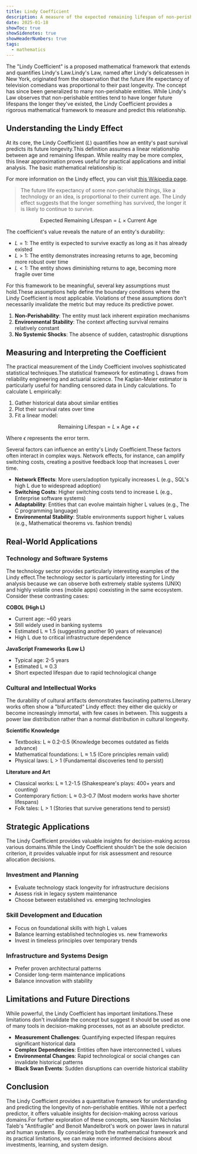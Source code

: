```yaml
---
title: Lindy Coefficient
description: A measure of the expected remaining lifespan of non-perishable entities
date: 2025-01-18
showToc: true
showSidenotes: true
showHeaderNumbers: true
tags:
  - mathematics
---
```


The "Lindy Coefficient" is a proposed mathematical framework that extends and quantifies Lindy's Law.<SidenoteRef number="1">Lindy's Law, named after Lindy's delicatessen in New York, originated from the observation that the future life expectancy of television comedians was proportional to their past longevity. The concept has since been generalized to many non-perishable entities.</SidenoteRef> While Lindy's Law observes that non-perishable entities tend to have longer future lifespans the longer they've existed, the Lindy Coefficient provides a rigorous mathematical framework to measure and predict this relationship.

## Understanding the Lindy Effect

At its core, the Lindy Coefficient ($L$) quantifies how an entity's past survival predicts its future longevity.<SidenoteRef number="2">This definition assumes a linear relationship between age and remaining lifespan. While reality may be more complex, this linear approximation proves useful for practical applications and initial analysis.</SidenoteRef> The basic mathematical relationship is:

<p>For more information on the Lindy effect, you can visit <a href="https://en.wikipedia.org/wiki/Lindy_effect">this Wikipedia page</a>.</p>

<blockquote class="px-12 text-center py-8">
  The future life expectancy of some non-perishable things, like a technology or an idea, is proportional to their current age. The Lindy effect suggests that the longer something has survived, the longer it is likely to continue to survive.
</blockquote>

$$
\text{Expected Remaining Lifespan} = L × \text{Current Age}
$$

The coefficient's value reveals the nature of an entity's durability:

- $L = 1$: The entity is expected to survive exactly as long as it has already existed
- $L > 1$: The entity demonstrates increasing returns to age, becoming more robust over time
- $L < 1$: The entity shows diminishing returns to age, becoming more fragile over time

For this framework to be meaningful, several key assumptions must hold.<SidenoteRef number="3">These assumptions help define the boundary conditions where the Lindy Coefficient is most applicable. Violations of these assumptions don't necessarily invalidate the metric but may reduce its predictive power.</SidenoteRef>

1. **Non-Perishability**: The entity must lack inherent expiration mechanisms
2. **Environmental Stability**: The context affecting survival remains relatively constant
3. **No Systemic Shocks**: The absence of sudden, catastrophic disruptions

## Measuring and Interpreting the Coefficient

The practical measurement of the Lindy Coefficient involves sophisticated statistical techniques.<SidenoteRef number="4">The statistical framework for estimating L draws from reliability engineering and actuarial science. The Kaplan-Meier estimator is particularly useful for handling censored data in Lindy calculations.</SidenoteRef> To calculate L empirically:

1. Gather historical data about similar entities
2. Plot their survival rates over time
3. Fit a linear model:

$$
\text{Remaining Lifespan} = L × \text{Age} + \epsilon
$$

Where $\epsilon$ represents the error term.

Several factors can influence an entity's Lindy Coefficient.<SidenoteRef number="5">These factors often interact in complex ways. Network effects, for instance, can amplify switching costs, creating a positive feedback loop that increases L over time.</SidenoteRef>

- **Network Effects**: More users/adoption typically increases L (e.g., SQL's high L due to widespread adoption)
- **Switching Costs**: Higher switching costs tend to increase L (e.g., Enterprise software systems)
- **Adaptability**: Entities that can evolve maintain higher L values (e.g., The C programming language)
- **Environmental Stability**: Stable environments support higher L values (e.g., Mathematical theorems vs. fashion trends)

## Real-World Applications

### Technology and Software Systems

The technology sector provides particularly interesting examples of the Lindy effect.<SidenoteRef number="6">The technology sector is particularly interesting for Lindy analysis because we can observe both extremely stable systems (UNIX) and highly volatile ones (mobile apps) coexisting in the same ecosystem.</SidenoteRef> Consider these contrasting cases:

**COBOL (High L)**

- Current age: ~60 years
- Still widely used in banking systems
- Estimated L ≈ 1.5 (suggesting another 90 years of relevance)
- High L due to critical infrastructure dependence

**JavaScript Frameworks (Low L)**

- Typical age: 2-5 years
- Estimated L ≈ 0.3
- Short expected lifespan due to rapid technological change

### Cultural and Intellectual Works

The durability of cultural artifacts demonstrates fascinating patterns.<SidenoteRef number="7">Literary works often show a "bifurcated" Lindy effect: they either die quickly or become increasingly immortal, with few cases in between. This suggests a power law distribution rather than a normal distribution in cultural longevity.</SidenoteRef>

**Scientific Knowledge**

- Textbooks: L ≈ 0.2-0.5 (Knowledge becomes outdated as fields advance)
- Mathematical foundations: L ≈ 1.5 (Core principles remain valid)
- Physical laws: L > 1 (Fundamental discoveries tend to persist)

**Literature and Art**

- Classical works: L ≈ 1.2-1.5 (Shakespeare's plays: 400+ years and counting)
- Contemporary fiction: L ≈ 0.3-0.7 (Most modern works have shorter lifespans)
- Folk tales: L > 1 (Stories that survive generations tend to persist)

## Strategic Applications

The Lindy Coefficient provides valuable insights for decision-making across various domains.<SidenoteRef number="8">While the Lindy Coefficient shouldn't be the sole decision criterion, it provides valuable input for risk assessment and resource allocation decisions.</SidenoteRef>

### Investment and Planning

- Evaluate technology stack longevity for infrastructure decisions
- Assess risk in legacy system maintenance
- Choose between established vs. emerging technologies

### Skill Development and Education

- Focus on foundational skills with high L values
- Balance learning established technologies vs. new frameworks
- Invest in timeless principles over temporary trends

### Infrastructure and Systems Design

- Prefer proven architectural patterns
- Consider long-term maintenance implications
- Balance innovation with stability

## Limitations and Future Directions

While powerful, the Lindy Coefficient has important limitations.<SidenoteRef number="9">These limitations don't invalidate the concept but suggest it should be used as one of many tools in decision-making processes, not as an absolute predictor.</SidenoteRef>

- **Measurement Challenges**: Quantifying expected lifespan requires significant historical data
- **Complex Dependencies**: Entities often have interconnected L values
- **Environmental Changes**: Rapid technological or social changes can invalidate historical patterns
- **Black Swan Events**: Sudden disruptions can override historical stability

## Conclusion

The Lindy Coefficient provides a quantitative framework for understanding and predicting the longevity of non-perishable entities. While not a perfect predictor, it offers valuable insights for decision-making across various domains.<SidenoteRef number="10">For further exploration of these concepts, see Nassim Nicholas Taleb's "Antifragile" and Benoit Mandelbrot's work on power laws in natural and human systems.</SidenoteRef> By considering both the mathematical framework and its practical limitations, we can make more informed decisions about investments, learning, and system design.

